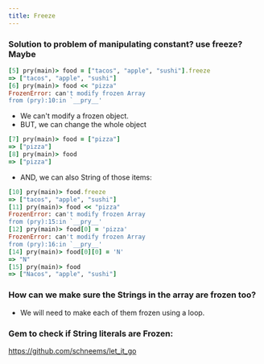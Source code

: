 ```yaml
---
title: Freeze
---
```


### Solution to problem of manipulating constant? use freeze? Maybe

```rb
[5] pry(main)> food = ["tacos", "apple", "sushi"].freeze
=> ["tacos", "apple", "sushi"]
[6] pry(main)> food << "pizza"
FrozenError: can't modify frozen Array
from (pry):10:in `__pry__'
```

- We can't modify a frozen object.
- BUT, we can change the whole object 

```rb
[7] pry(main)> food = ["pizza"]
=> ["pizza"]
[8] pry(main)> food
=> ["pizza"]
```

- AND, we can also String of those items:

```rb
[10] pry(main)> food.freeze
=> ["tacos", "apple", "sushi"]
[11] pry(main)> food << "pizza"
FrozenError: can't modify frozen Array
from (pry):15:in `__pry__'
[12] pry(main)> food[0] = 'pizza'
FrozenError: can't modify frozen Array
from (pry):16:in `__pry__'
[14] pry(main)> food[0][0] = 'N'
=> "N"
[15] pry(main)> food
=> ["Nacos", "apple", "sushi"]
```

### How can we make sure the Strings in the array are frozen too?
- We will need to make each of them frozen using a loop.

### Gem to check if String literals are Frozen:
https://github.com/schneems/let_it_go